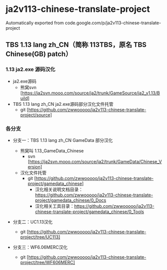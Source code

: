 # ja2v113-chinese-translate-project
Automatically exported from code.google.com/p/ja2v113-chinese-translate-project

## TBS 1.13 lang zh_CN（简称 113TBS，原名 TBS Chinese(GB) patch）

### 1.13 ja2.exe 源码汉化

  * ja2.exe源码
    * 熊窝svn [https://ja2svn.mooo.com/source/ja2/trunk/GameSource/ja2_v1.13/Build]
  * TBS 1.13 lang zh_CN ja2.exe源码部分汉化文件托管
    * git [https://github.com/zwwooooo/ja2v113-chinese-translate-project/source]


### 各分支

  * 分支一：TBS 1.13 lang zh_CN GameData 部分汉化
    * 熊窝叫 1.13_GameData_Chinese
      * svn [https://ja2svn.mooo.com/source/ja2/trunk/GameData/Chinese_Version]
    * 汉化文件托管
      * git [https://github.com/zwwooooo/ja2v113-chinese-translate-project/gamedata_chinese]
        * 汉化相关说明文档目录：https://github.com/zwwooooo/ja2v113-chinese-translate-project/gamedata_chinese/0_Docs
        * 汉化相关工具目录：https://github.com/zwwooooo/ja2v113-chinese-translate-project/gamedata_chinese/0_Tools

  * 分支二：UC1.13汉化
    * git [https://github.com/zwwooooo/ja2v113-chinese-translate-project/tree/UC113]

  * 分支三：WF6.06MERC汉化
    * git [https://github.com/zwwooooo/ja2v113-chinese-translate-project/tree/WF606MERC]
